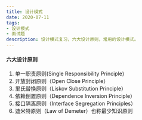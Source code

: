 ```yaml
---
title: 设计模式
date: 2020-07-11
tags: 
- 设计模式
- 面试题
description: 设计模式复习，六大设计原则，常用的设计模式。
---
```


#### 六大设计原则

1. 单一职责原则(Single Responsibility Principle)
2. 开放封闭原则（Open Close Principle）
3. 里氏替换原则（Liskov Substitution Principle）
4. 依赖倒置原则（Dependence Inversion Principle）
5. 接口隔离原则（Interface Segregation Principles）
6. 迪米特原则（Law of Demeter）也称最少知识原则

